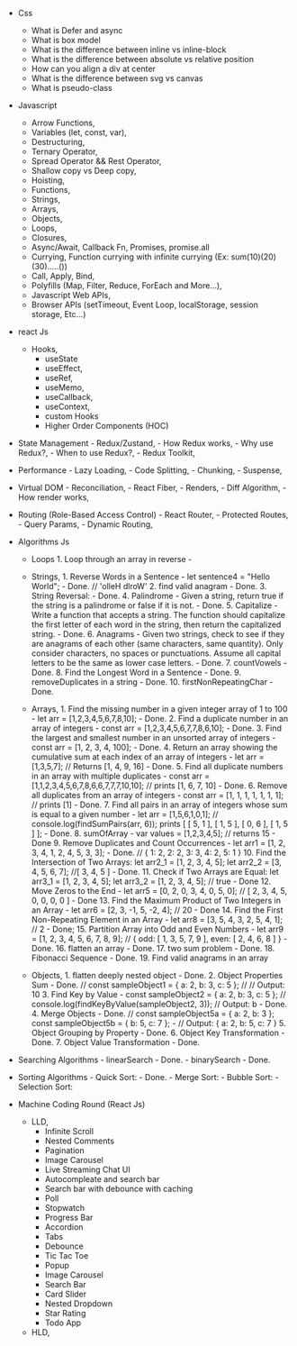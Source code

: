 - Css
   - What is Defer and async
   - What is box model
   - What is the difference between inline vs inline-block
   - What is the difference between absolute vs relative position
   - How can you align a div at center
   - What is the difference between svg vs canvas
   - What is pseudo-class


- Javascript
    - Arrow Functions,
    - Variables (let, const, var),
    - Destructuring,
    - Ternary Operator,
    - Spread Operator && Rest Operator,
    - Shallow copy vs Deep copy,
    - Hoisting,
    - Functions,
    - Strings,
    - Arrays,
    - Objects,
    - Loops,
    - Closures,
    - Async/Await, Callback Fn, Promises, promise.all
    - Currying,  Function currying with infinite currying (Ex: sum(10)(20)(30)…..())
    - Call, Apply, Bind,
    - Polyfills (Map, Filter, Reduce, ForEach and More...),
    - Javascript Web APIs,
    - Browser APIs (setTimeout, Event Loop, localStorage, session storage, Etc...)


- react Js
    - Hooks,
         - useState
         - useEffect,
         - useRef,
         - useMemo,
         - useCallback,
         - useContext,
         - custom Hooks
         - Higher Order Components (HOC)


- State Management
         - Redux/Zustand,
         - How Redux works,
         - Why use Redux?,
         - When to use Redux?,
         - Redux Toolkit,


- Performance
        - Lazy Loading,
        - Code Splitting,
        - Chunking,
        - Suspense,


- Virtual DOM
        - Reconciliation,
        - React Fiber,
        - Renders,
        - Diff Algorithm,
        - How render works,


- Routing (Role-Based Access Control)
        - React Router,
        - Protected Routes,
        - Query Params,
        - Dynamic Routing,


- Algorithms Js
     - Loops
           1. Loop through an array in reverse - 

 
     - Strings,
           1. Reverse Words in a Sentence - let sentence4 = "Hello World"; - Done.
           // 'olleH dlroW'
           2. find valid anagram - Done.
           3. String Reversal: - Done.
           4. Palindrome - Given a string, return true if the string is a palindrome or false if it is not. - Done.
           5. Capitalize - Write a function that accepts a string. The function should capitalize the first letter of each word in the string, then return the capitalized string. - Done.
           6. Anagrams - Given two strings, check to see if they are anagrams of each other (same characters, same quantity). Only consider characters, no spaces or punctuations. Assume all capital letters to be the same as lower case letters. - Done.
           7. countVowels - Done.
           8. Find the Longest Word in a Sentence - Done.
           9. removeDuplicates in a string - Done.
           10. firstNonRepeatingChar - Done.


     - Arrays,
           1. Find the missing number in a given integer array of 1 to 100 - let arr = [1,2,3,4,5,6,7,8,10]; - Done.
           2. Find a duplicate number in an array of integers - const arr = [1,2,3,4,5,6,7,7,8,6,10]; - Done.
           3. Find the largest and smallest number in an unsorted array of integers - const arr = [1, 2, 3, 4, 100]; - Done.
           4. Return an array showing the cumulative sum at each index of an array of integers - let arr = [1,3,5,7]; 
           // Returns [1, 4, 9, 16] - Done.
           5. Find all duplicate numbers in an array with multiple duplicates - const arr = [1,1,2,3,4,5,6,7,8,6,6,7,7,7,10,10];
            // prints [1, 6, 7, 10] - Done.
           6. Remove all duplicates from an array of integers - const arr = [1, 1, 1, 1, 1, 1, 1]; // prints [1] - Done.
           7. Find all pairs in an array of integers whose sum is equal to a given number - let arr = [1,5,6,1,0,1]; 
           // console.log(findSumPairs(arr, 6)); prints [ [ 5, 1 ], [ 1, 5 ], [ 0, 6 ], [ 1, 5 ] ]; - Done.
           8. sumOfArray  - var values = [1,2,3,4,5]; // returns 15 - Done
           9. Remove Duplicates and Count Occurrences - let arr1 = [1, 2, 3, 4, 1, 2, 4, 5, 3, 3]; - Done.
           // { 1: 2, 2: 2, 3: 3, 4: 2, 5: 1 }
           10. Find the Intersection of Two Arrays:  let arr2_1 = [1, 2, 3, 4, 5]; let arr2_2 = [3, 4, 5, 6, 7]; //[ 3, 4, 5 ] - Done. 
           11. Check if Two Arrays are Equal: let arr3_1 = [1, 2, 3, 4, 5];  let arr3_2 = [1, 2, 3, 4, 5]; // true - Done
           12. Move Zeros to the End - let arr5 = [0, 2, 0, 3, 4, 0, 5, 0];
           // [ 2, 3, 4, 5, 0, 0, 0, 0 ] - Done
           13. Find the Maximum Product of Two Integers in an Array - let arr6 = [2, 3, -1, 5, -2, 4]; // 20 - Done
           14. Find the First Non-Repeating Element in an Array - let arr8 = [3, 5, 4, 3, 2, 5, 4, 1]; // 2 - Done; 
           15. Partition Array into Odd and Even Numbers - let arr9 = [1, 2, 3, 4, 5, 6, 7, 8, 9];
           // { odd: [ 1, 3, 5, 7, 9 ], even: [ 2, 4, 6, 8 ] } - Done.
           16. flatten an array - Done.
           17. two sum problem - Done.
           18. Fibonacci Sequence - Done.
           19. Find valid anagrams in an array

     - Objects,
            1. flatten deeply nested object - Done.
            2. Object Properties Sum - Done.
            // const sampleObject1 = { a: 2, b: 3, c: 5 }; // // Output: 10
            3. Find Key by Value - const sampleObject2 = { a: 2, b: 3, c: 5 }; 
            // console.log(findKeyByValue(sampleObject2, 3)); // Output: b 
             - Done.
            4. Merge Objects - Done.
            //  const sampleObject5a = { a: 2, b: 3 }; const sampleObject5b = { b: 5, c: 7 }; - // Output: { a: 2, b: 5, c: 7 }
            5. Object Grouping by Property - Done.
            6. Object Key Transformation - Done.
            7. Object Value Transformation - Done.

- Searching Algorithms
          - linearSearch - Done.
          - binarySearch - Done.

- Sorting Algorithms
          - Quick Sort: - Done.
          - Merge Sort:
          - Bubble Sort:
          - Selection Sort:

- Machine Coding Round (React Js)
     - LLD,
          - Infinite Scroll
          - Nested Comments
          - Pagination
          - Image Carousel
          - Live Streaming Chat UI
          - Autocompleate and search bar 
          - Search bar with debounce with caching
          - Poll
          - Stopwatch
          - Progress Bar
          - Accordion
          - Tabs
          - Debounce
          - Tic Tac Toe
          - Popup
          - Image Carousel
          - Search Bar
          - Card Slider
          - Nested Dropdown
          - Star Rating
          - Todo App
     - HLD,